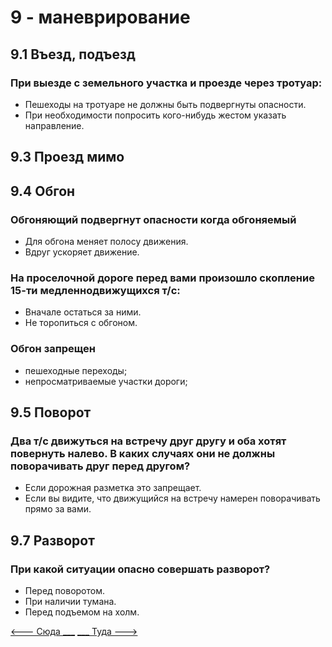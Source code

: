 # 9 - маневрирование
## 9.1 Въезд, подъезд
### При выезде с земельного участка и проезде через тротуар:
+ Пешеходы на тротуаре не должны быть подвергнуты опасности.
+ При необходимости попросить кого-нибудь жестом указать направление.
## 9.3 Проезд мимо
## 9.4 Обгон
### Обгоняющий подвергнут опасности когда обгоняемый
+ Для обгона меняет полосу движения.
+ Вдруг ускоряет движение.
### На проселочной дороге перед вами произошло скопление 15-ти медленнодвижущихся т/с:
+ Вначале остаться за ними.
+ Не торопиться с обгоном.
### Обгон запрещен
+ пешеходные переходы;
+ непросматриваемые участки дороги;
## 9.5 Поворот
### Два т/с движуться на встречу друг другу и оба хотят повернуть налево. В каких случаях они не должны поворачивать друг перед другом?
+ Если дорожная разметка это запрещает.
+ Если вы видите, что движущийся на встречу намерен поворачивать прямо за вами.
## 9.7 Разворот
### При какой ситуации опасно совершать разворот?
+ Перед поворотом.
+ При наличии тумана.
+ Перед подъемом на холм.

[<--- Сюда ___](/08%20-%20road%20participants.md)
[___ Туда --->](/10%20-%20parking.md)
